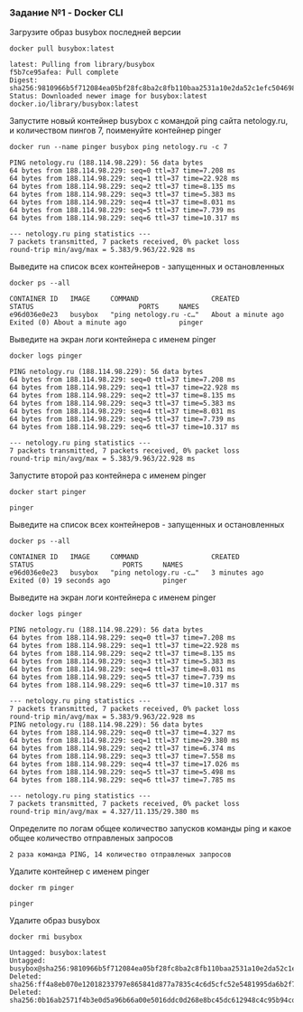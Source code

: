 ### Задание №1 - Docker CLI

Загрузите образ busybox последней версии
```
docker pull busybox:latest

latest: Pulling from library/busybox
f5b7ce95afea: Pull complete
Digest: sha256:9810966b5f712084ea05bf28fc8ba2c8fb110baa2531a10e2da52c1efc504698
Status: Downloaded newer image for busybox:latest
docker.io/library/busybox:latest
```
Запустите новый контейнер busybox с командой ping сайта netology.ru, и количеством пингов 7, поименуйте контейнер pinger
```
docker run --name pinger busybox ping netology.ru -c 7

PING netology.ru (188.114.98.229): 56 data bytes
64 bytes from 188.114.98.229: seq=0 ttl=37 time=7.208 ms
64 bytes from 188.114.98.229: seq=1 ttl=37 time=22.928 ms
64 bytes from 188.114.98.229: seq=2 ttl=37 time=8.135 ms
64 bytes from 188.114.98.229: seq=3 ttl=37 time=5.383 ms
64 bytes from 188.114.98.229: seq=4 ttl=37 time=8.031 ms
64 bytes from 188.114.98.229: seq=5 ttl=37 time=7.739 ms
64 bytes from 188.114.98.229: seq=6 ttl=37 time=10.317 ms

--- netology.ru ping statistics ---
7 packets transmitted, 7 packets received, 0% packet loss
round-trip min/avg/max = 5.383/9.963/22.928 ms
```
Выведите на список всех контейнеров - запущенных и остановленных
```
docker ps --all

CONTAINER ID   IMAGE     COMMAND                  CREATED              STATUS                          PORTS     NAMES
e96d036e0e23   busybox   "ping netology.ru -c…"   About a minute ago   Exited (0) About a minute ago             pinger
```
Выведите на экран логи контейнера с именем pinger
```
docker logs pinger

PING netology.ru (188.114.98.229): 56 data bytes
64 bytes from 188.114.98.229: seq=0 ttl=37 time=7.208 ms
64 bytes from 188.114.98.229: seq=1 ttl=37 time=22.928 ms
64 bytes from 188.114.98.229: seq=2 ttl=37 time=8.135 ms
64 bytes from 188.114.98.229: seq=3 ttl=37 time=5.383 ms
64 bytes from 188.114.98.229: seq=4 ttl=37 time=8.031 ms
64 bytes from 188.114.98.229: seq=5 ttl=37 time=7.739 ms
64 bytes from 188.114.98.229: seq=6 ttl=37 time=10.317 ms

--- netology.ru ping statistics ---
7 packets transmitted, 7 packets received, 0% packet loss
round-trip min/avg/max = 5.383/9.963/22.928 ms
```
Запустите второй раз контейнера с именем pinger
```
docker start pinger

pinger
```
Выведите на список всех контейнеров - запущенных и остановленных
```
docker ps --all

CONTAINER ID   IMAGE     COMMAND                  CREATED         STATUS                      PORTS     NAMES
e96d036e0e23   busybox   "ping netology.ru -c…"   3 minutes ago   Exited (0) 19 seconds ago             pinger
```
Выведите на экран логи контейнера с именем pinger
```
docker logs pinger

PING netology.ru (188.114.98.229): 56 data bytes
64 bytes from 188.114.98.229: seq=0 ttl=37 time=7.208 ms
64 bytes from 188.114.98.229: seq=1 ttl=37 time=22.928 ms
64 bytes from 188.114.98.229: seq=2 ttl=37 time=8.135 ms
64 bytes from 188.114.98.229: seq=3 ttl=37 time=5.383 ms
64 bytes from 188.114.98.229: seq=4 ttl=37 time=8.031 ms
64 bytes from 188.114.98.229: seq=5 ttl=37 time=7.739 ms
64 bytes from 188.114.98.229: seq=6 ttl=37 time=10.317 ms

--- netology.ru ping statistics ---
7 packets transmitted, 7 packets received, 0% packet loss
round-trip min/avg/max = 5.383/9.963/22.928 ms
PING netology.ru (188.114.98.229): 56 data bytes
64 bytes from 188.114.98.229: seq=0 ttl=37 time=4.327 ms
64 bytes from 188.114.98.229: seq=1 ttl=37 time=29.380 ms
64 bytes from 188.114.98.229: seq=2 ttl=37 time=6.374 ms
64 bytes from 188.114.98.229: seq=3 ttl=37 time=7.558 ms
64 bytes from 188.114.98.229: seq=4 ttl=37 time=17.026 ms
64 bytes from 188.114.98.229: seq=5 ttl=37 time=5.498 ms
64 bytes from 188.114.98.229: seq=6 ttl=37 time=7.785 ms

--- netology.ru ping statistics ---
7 packets transmitted, 7 packets received, 0% packet loss
round-trip min/avg/max = 4.327/11.135/29.380 ms
```
Определите по логам общее количество запусков команды ping и какое общее количество отправленых запросов
```
2 раза команда PING, 14 количество отправленых запросов
```
Удалите контейнер с именем pinger
```
docker rm pinger

pinger
```
Удалите образ busybox
```
docker rmi busybox

Untagged: busybox:latest
Untagged: busybox@sha256:9810966b5f712084ea05bf28fc8ba2c8fb110baa2531a10e2da52c1efc504698
Deleted: sha256:ff4a8eb070e12018233797e865841d877a7835c4c6d5cfc52e5481995da6b2f7
Deleted: sha256:0b16ab2571f4b3e0d5a96b66a00e5016ddc0d268e8bc45dc612948c4c95b94cd
```